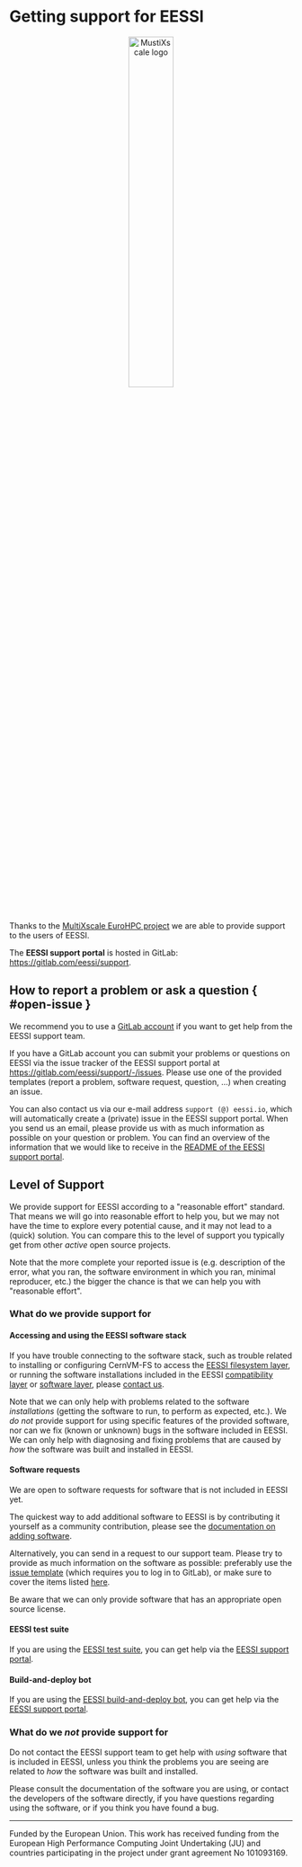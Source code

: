 # Getting support for EESSI

<p align="center">
  <img width="40%" src="../img/logos/multixscale_logo.png" alt="MustiXscale logo">
</p>

Thanks to the [MultiXscale EuroHPC project](https://www.multixscale.eu) we are able to provide support to the users of EESSI. 

The **EESSI support portal** is hosted in GitLab: <https://gitlab.com/eessi/support>.

## How to report a problem or ask a question { #open-issue }

We recommend you to use a [GitLab account](https://gitlab.com/users/sign_in) if you want to get help from the EESSI support team.

If you have a GitLab account you can submit your problems or questions on 
EESSI via the issue tracker of the EESSI support portal at <https://gitlab.com/eessi/support/-/issues>.
Please use one of the provided templates (report a problem, software request, question, ...) when creating an issue.

You can also contact us via our e-mail address `support (@) eessi.io`, which will automatically create a (private) issue in the EESSI support portal.
When you send us an email, please provide us with as much information as possible on your question or problem.
You can find an overview of the information that we would like to receive in the [README of the EESSI support portal](https://gitlab.com/eessi/support/-/blob/main/README.md).

## Level of Support

We provide support for EESSI according to a "reasonable effort" standard. That means we will go into reasonable effort to help you, but we may not have the time to explore every potential cause, and it may not lead to a (quick) solution. You can compare this to the level of support you typically get from other _active_ open source projects.

Note that the more complete your reported issue is (e.g. description of the error, what you ran, the software environment in which you ran, minimal reproducer, etc.) the bigger the chance is that we can help you with "reasonable effort".

### What do we provide support for

#### Accessing and using the EESSI software stack

If you have trouble connecting to the software stack, such as trouble related to installing or configuring CernVM-FS to access the [EESSI filesystem layer](filesystem_layer.md), or running the software installations included in the EESSI [compatibility layer](compatibility_layer.md) or [software layer](software_layer.md), please [contact us](#open-issue).

Note that we can only help with problems related to the software *installations* (getting the software to run, to perform as expected, etc.). We *do not* provide support for using specific features of the provided software, nor can we fix (known or unknown) bugs in the software included in EESSI. We can only help with diagnosing and fixing problems that are caused by *how* the software was built and installed in EESSI.

#### Software requests

We are open to software requests for software that is not included in EESSI yet.

The quickest way to add additional software to EESSI is by contributing it yourself as a community contribution, please see the [documentation on adding software](contributing_sw/overview.md).

Alternatively, you can send in a request to our support team. Please try to provide as much information on the software as possible: preferably use the [issue template](https://gitlab.com/eessi/support/-/issues/new?issuable_template=Software_request) (which requires you to log in to GitLab), or make sure to cover the items listed [here](https://gitlab.com/eessi/support/-/blob/main/.gitlab/issue_templates/Software_request.md).

Be aware that we can only provide software that has an appropriate open source license.

#### EESSI test suite

If you are using the [EESSI test suite](https://github.com/EESSI/test-suite), you can get help via the [EESSI support portal](#open-issue).

#### Build-and-deploy bot

If you are using the [EESSI build-and-deploy bot](https://github.com/EESSI/eessi-bot-software-layer), you can get help via the [EESSI support portal](#open-issue).


### What do we *not* provide support for

Do not contact the EESSI support team to get help with *using* software that is included in EESSI, unless you think the problems you are seeing are related to *how* the software was built and installed.

Please consult the documentation of the software you are using, or contact the developers of the software directly, if you have questions regarding using the software, or if you think you have found a bug.

--------------

Funded by the European Union. This work has received funding from the European High Performance Computing Joint Undertaking (JU) and countries participating in the project under grant agreement No 101093169.
